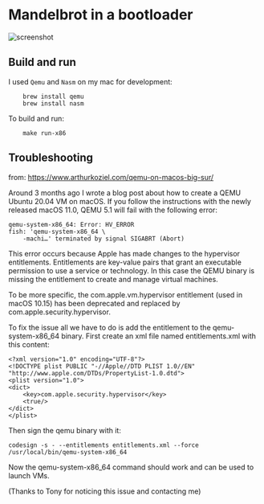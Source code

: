 
# Mandelbrot in a bootloader

![screenshot](../site/dist/images/x86-screenshot.png)

## Build and run

I used `Qemu` and `Nasm` on my mac for development:

```
    brew install qemu
    brew install nasm
```

To build and run:
```
    make run-x86
```


## Troubleshooting
from: https://www.arthurkoziel.com/qemu-on-macos-big-sur/

Around 3 months ago I wrote a blog post about how to create a QEMU Ubuntu 20.04 VM on macOS. 
If you follow the instructions with the newly released macOS 11.0, QEMU 5.1 will fail with the following error:

```
qemu-system-x86_64: Error: HV_ERROR
fish: 'qemu-system-x86_64 \
    -machi…' terminated by signal SIGABRT (Abort)
```

This error occurs because Apple has made changes to the hypervisor entitlements. Entitlements are key-value pairs that grant an executable permission to use a service or technology. In this case the QEMU binary is missing the entitlement to create and manage virtual machines.

To be more specific, the com.apple.vm.hypervisor entitlement (used in macOS 10.15) has been deprecated and replaced by com.apple.security.hypervisor.

To fix the issue all we have to do is add the entitlement to the qemu-system-x86_64 binary. First create an xml file named entitlements.xml with this content:

```
<?xml version="1.0" encoding="UTF-8"?>
<!DOCTYPE plist PUBLIC "-//Apple//DTD PLIST 1.0//EN" "http://www.apple.com/DTDs/PropertyList-1.0.dtd">
<plist version="1.0">
<dict>
    <key>com.apple.security.hypervisor</key>
    <true/>
</dict>
</plist>
```

Then sign the qemu binary with it:
```
codesign -s - --entitlements entitlements.xml --force /usr/local/bin/qemu-system-x86_64
```
Now the qemu-system-x86_64 command should work and can be used to launch VMs.

(Thanks to Tony for noticing this issue and contacting me)